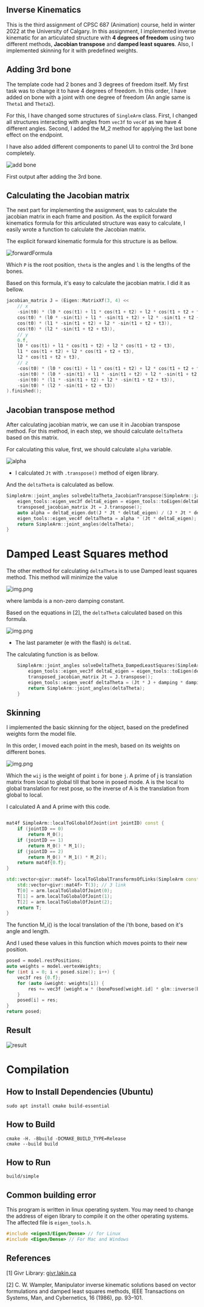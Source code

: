 Inverse Kinematics
-------------

This is the third assignment of CPSC 687 (Animation) course, held in winter 2022 at the 
University of Calgary. In this assignment, I implemented inverse kinematic for an articulated structure with **4 degrees
of freedom** using two different methods, **Jacobian transpose** and **damped least squares**.
Also, I implemented skinning for it with predefined weights. 

## Adding 3rd bone

The template code had 2 bones and 3 degrees of freedom itself. My first task was to change it to have 4 degrees of freedom.
In this order, I have added on bone with a joint with one degree of freedom (An angle same is `Theta1` and `Theta2`).

For this, I have changed some structures of `SingleArm` class. 
First, I changed all structures interacting with angles from `vec3f` to `vec4f` as we have 4 different angles. 
Second, I added the M_2 method for applying the last bone effect on the endpoint.

I have also added different components to panel UI to control the 3rd bone completely.

![add bone](./report/addBone.gif)

First output after adding the 3rd bone.

## Calculating the Jacobian matrix

The next part for implementing the assignment, was to calculate the jacobian matrix in each frame and position.
As the explicit forward kinematics formula for this articulated structure was easy to calculate, I easily wrote a function
to calculate the Jacobian matrix.

The explicit forward kinematic formula for this structure is as bellow.

![forwardFormula](./report/forward.png)

Which `P` is the root position, `theta` is the angles and `l` is the lengths of the bones.

Based on this formula, it's easy to calculate the jacobian matrix. I did it as bellow.

```c++
jacobian_matrix J = (Eigen::MatrixXf(3, 4) <<
    // x
    -sin(t0) * (l0 * cos(t1) + l1 * cos(t1 + t2) + l2 * cos(t1 + t2 + t3)),
    cos(t0) * (l0 * -sin(t1) + l1 * -sin(t1 + t2) + l2 * -sin(t1 + t2 + t3)),
    cos(t0) * (l1 * -sin(t1 + t2) + l2 * -sin(t1 + t2 + t3)),
    cos(t0) * (l2 * -sin(t1 + t2 + t3)),
    // y
    0.f,
    l0 * cos(t1) + l1 * cos(t1 + t2) + l2 * cos(t1 + t2 + t3),
    l1 * cos(t1 + t2) + l2 * cos(t1 + t2 + t3),
    l2 * cos(t1 + t2 + t3),
    // z
    -cos(t0) * (l0 * cos(t1) + l1 * cos(t1 + t2) + l2 * cos(t1 + t2 + t3)),
    -sin(t0) * (l0 * -sin(t1) + l1 * -sin(t1 + t2) + l2 * -sin(t1 + t2 + t3)),
    -sin(t0) * (l1 * -sin(t1 + t2) + l2 * -sin(t1 + t2 + t3)),
    -sin(t0) * (l2 * -sin(t1 + t2 + t3))
).finished();
```

## Jacobian transpose method

After calculating jacobian matrix, we can use it in Jacobian transpose method. 
For this method, in each step, we should calculate `deltaTheta` based on this matrix. 

For calculating this value, first, we should calculate `alpha` variable. 

![alpha](./report/alpha.png)

* I calculated `Jt` with `.transpose()` method of eigen library.

And the `deltaTheta` is calculated as bellow.

```c++
SimpleArm::joint_angles solveDeltaTheta_JacobianTranspose(SimpleArm::jacobian_matrix const &J, vec3f const &deltaE) {
    eigen_tools::eigen_vec3f deltaE_eigen = eigen_tools::toEigen(deltaE);
    transposed_jacobian_matrix Jt = J.transpose();
    auto alpha = deltaE_eigen.dot(J * Jt * deltaE_eigen) / (J * Jt * deltaE_eigen).dot(J * Jt * deltaE_eigen);
    eigen_tools::eigen_vec4f deltaTheta = alpha * (Jt * deltaE_eigen);
    return SimpleArm::joint_angles(deltaTheta);
}
```

# Damped Least Squares method

The other method for calculating `deltaTheta` is to use Damped least squares method. 
This method will minimize the value 

![img.png](report/f1.png)

where lambda is a non-zero damping constant. 

Based on the equations in [2], the `deltaTheta` calculated based on this formula.

![img.png](report/f2.png)

* The last parameter (e with the flash) is `deltaE`.

The calculating function is as bellow.

```c++
    SimpleArm::joint_angles solveDeltaTheta_DampedLeastSquares(SimpleArm::jacobian_matrix const &J, vec3f const &deltaE, float damping) {
        eigen_tools::eigen_vec3f deltaE_eigen = eigen_tools::toEigen(deltaE);
        transposed_jacobian_matrix Jt = J.transpose();
        eigen_tools::eigen_vec4f deltaTheta = (Jt * J + damping * damping * eigen_tools::eigen_mat4f::Identity()).inverse() * (Jt * deltaE_eigen);
        return SimpleArm::joint_angles(deltaTheta);
    }
```

## Skinning 
I implemented the basic skinning for the object, based on the predefined weights form the model file.

In this order, I moved each point in the mesh, based on its weights on different bones.

![img.png](report/skinning.png)

Which the `wij` is the weight of point `i` for bone `j`. A prime of j is translation matrix from local to global 
till that bone in posed mode. A is the local to global translation for rest pose, so the inverse of A is the translation 
from global to local. 

I calculated A and A prime with this code.

```c++

mat4f SimpleArm::localToGlobalOfJoint(int jointID) const {
    if (jointID == 0)
        return M_0();
    if (jointID == 1)
        return M_0() * M_1();
    if (jointID == 2)
        return M_0() * M_1() * M_2();
    return mat4f{0.f};
}

std::vector<givr::mat4f> localToGlobalTransformsOfLinks(SimpleArm const &arm) {
    std::vector<givr::mat4f> T(3); // 3 link
    T[0] = arm.localToGlobalOfJoint(0);
    T[1] = arm.localToGlobalOfJoint(1);
    T[2] = arm.localToGlobalOfJoint(2);
    return T;
}
```

The function M_i() is the local translation of the i'th bone, based on it's angle and length.

And I used these values in this function which moves points to their new position.

```c++
posed = model.restPositions;
auto weights = model.vertexWeights;
for (int i = 0; i < posed.size(); i++) {
    vec3f res {0.f};
    for (auto &weight: weights[i]) {
        res += vec3f {weight.w * (bonePosed[weight.id] * glm::inverse(boneRest[weight.id])) * vec4f {posed[i], 1.f}};
    }
    posed[i] = res;
}
return posed;
```

## Result 

![result](./report/result.gif)

# Compilation

## How to Install Dependencies (Ubuntu)

    sudo apt install cmake build-essential

## How to Build

    cmake -H. -Bbuild -DCMAKE_BUILD_TYPE=Release
    cmake --build build

## How to Run

    build/simple

## Common building error

This program is written in linux operating system. You may need to change the address of eigen library to compile it on 
the other operating systems. The affected file is `eigen_tools.h`.

```c++
#include <eigen3/Eigen/Dense> // for Linux
#include <Eigen/Dense> // For Mac and Windows
```

## References

[1] Givr Library: [givr.lakin.ca](givr.lakin.ca)

[2] C. W. Wampler, Manipulator inverse kinematic solutions based on
vector formulations and damped least squares methods, IEEE Transactions on Systems, Man, and Cybernetics, 16 (1986), pp. 93–101.